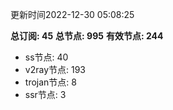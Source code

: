 更新时间2022-12-30 05:08:25

**总订阅: 45**
**总节点: 995**
**有效节点: 244**
- ss节点: 40
- v2ray节点: 193
- trojan节点: 8
- ssr节点: 3
